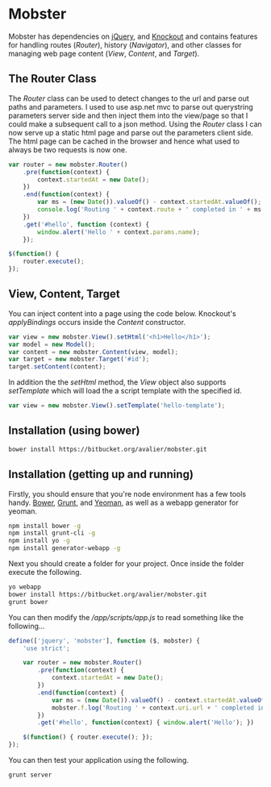 Mobster
=======

Mobster has dependencies on [jQuery](http://jquery.com/), and [Knockout](http://knockoutjs.com/) and contains features for handling
routes (_Router_), history (_Navigator_), and other classes for managing web page content (_View_, _Content_, and _Target_).

## The Router Class

The _Router_ class can be used to detect changes to the url and parse out paths and parameters. I used to use asp.net mvc
to parse out querystring parameters server side and then inject them into the view/page so that I could make a subsequent
call to a json method. Using the _Router_ class I can now serve up a static html page and parse out the parameters client side.
The html page can be cached in the browser and hence what used to always be two requests is now one.

```javascript
var router = new mobster.Router()
    .pre(function(context) {
        context.startedAt = new Date();
    })
    .end(function(context) {
        var ms = (new Date()).valueOf() - context.startedAt.valueOf();
        console.log('Routing ' + context.route + ' completed in ' + ms + 'ms.');
    })
    .get('#hello', function (context) {
        window.alert('Hello ' + context.params.name);
    });

$(function() {
    router.execute();
});
```

## View, Content, Target

You can inject content into a page using the code below. Knockout's _applyBindings_ occurs inside the _Content_ constructor.

```javascript
var view = new mobster.View().setHtml('<h1>Hello</h1>');
var model = new Model();
var content = new mobster.Content(view, model);
var target = new mobster.Target('#id');
target.setContent(content);
```

In addition the the _setHtml_ method, the _View_ object also supports _setTemplate_ which will load the a script template with the
specified id.

```javascript
var view = new mobster.View().setTemplate('hello-template');
```

## Installation (using bower)

```bash
bower install https://bitbucket.org/avalier/mobster.git
```

## Installation (getting up and running)

Firstly, you should ensure that you're node environment has a few tools handy.
[Bower](http://bower.io/), [Grunt](http://gruntjs.com/), and [Yeoman](http://yeoman.io/), as well as a webapp generator for yeoman.

```bash
npm install bower -g
npm install grunt-cli -g
npm install yo -g
npm install generator-webapp -g
```

Next you should create a folder for your project. Once inside the folder execute the following.

```bash
yo webapp
bower install https://bitbucket.org/avalier/mobster.git
grunt bower
```

You can then modify the _/app/scripts/app.js_ to read something like the following...

```javascript
define(['jquery', 'mobster'], function ($, mobster) {
    'use strict';

    var router = new mobster.Router()
        .pre(function(context) {
            context.startedAt = new Date();
        })
        .end(function(context) {
            var ms = (new Date()).valueOf() - context.startedAt.valueOf();
            mobster.f.log('Routing ' + context.uri.url + ' completed in ' + ms + 'ms.');
        })
        .get('#hello', function(context) { window.alert('Hello'); })

    $(function() { router.execute(); });
});
```

You can then test your application using the following.

```bash
grunt server
```



